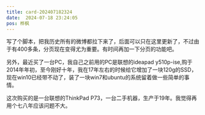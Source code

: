 ```yaml
---
title: card-202407182324
date:  2024-07-18 23:24:05
pos: 桦枫
---
```

写了个脚本，把我历史所有的微博都拉下来了，后面可以只在这里更新了，不过由于有400多条，分页现在变得尤为重要。有时间再加一下分页的功能吧。

另外，最近买了一台PC，我自己之前用的PC是联想的ideapad y510p-ise,购于2014年年初，至今刚好十年，我在17年左右的时候给它增加了一块120g的SSD，现在win10已经带不动了，装了一块win7和ubuntu的系统留着做一些简单的事情。

这次购买的是一台联想的ThinkPad P73，一台二手机器，生产于19年。我觉得再用个七八年应该问题不大。